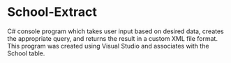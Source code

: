 # School-Extract
C# console program which takes user input based on desired data, creates the appropriate query, and returns the result in a custom XML file format. This program was created using Visual Studio and associates with the School table.
